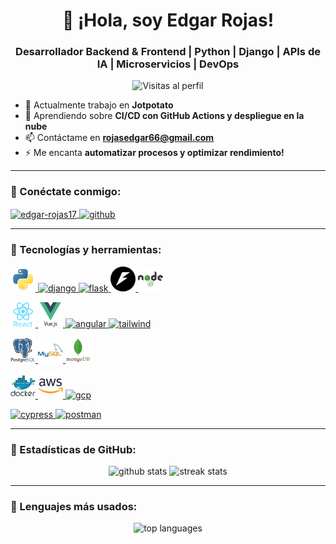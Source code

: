 <h1 align="center">👋 ¡Hola, soy Edgar Rojas!</h1>
<h3 align="center">Desarrollador Backend & Frontend | Python | Django | APIs de IA | Microservicios | DevOps</h3>

<p align="center">
  <img src="https://komarev.com/ghpvc/?username=Edga-r17&label=Visitas%20al%20perfil&color=0e75b6&style=flat" alt="Visitas al perfil" />
</p>

- 🔭 Actualmente trabajo en **Jotpotato**
- 🌱 Aprendiendo sobre **CI/CD con GitHub Actions y despliegue en la nube**
- 📫 Contáctame en **rojasedgar66@gmail.com**
- ⚡ Me encanta **automatizar procesos y optimizar rendimiento!**

---

<h3 align="left">📌 Conéctate conmigo:</h3>
<p align="left">
  <a href="https://linkedin.com/in/edgar-rojas17" target="blank">
    <img align="center" src="https://raw.githubusercontent.com/rahuldkjain/github-profile-readme-generator/master/src/images/icons/Social/linked-in-alt.svg" alt="edgar-rojas17" height="30" width="40" />
  </a>
  <a href="https://github.com/Edga-r17" target="blank">
    <img align="center" src="https://cdn.jsdelivr.net/npm/simple-icons@3.0.1/icons/github.svg" alt="github" height="30" width="40" />
  </a>
</p>

---

<h3 align="left">🚀 Tecnologías y herramientas:</h3>
<p align="left">
  <!-- Backend -->
  <a href="https://www.python.org" target="_blank"> <img src="https://raw.githubusercontent.com/devicons/devicon/master/icons/python/python-original.svg" alt="python" width="40" height="40"/> </a>
  <a href="https://www.djangoproject.com/" target="_blank"> <img src="https://cdn.worldvectorlogo.com/logos/django.svg" alt="django" width="40" height="40"/> </a>
  <a href="https://flask.palletsprojects.com/" target="_blank"> <img src="https://upload.wikimedia.org/wikipedia/commons/3/3c/Flask_logo.svg" alt="flask" width="40" height="40"/> </a>
  <a href="https://fastapi.tiangolo.com/" target="_blank"> <img src="https://raw.githubusercontent.com/simple-icons/simple-icons/develop/icons/fastapi.svg" alt="fastapi" width="40" height="40"/> </a>
  <a href="https://nodejs.org" target="_blank"> <img src="https://raw.githubusercontent.com/devicons/devicon/master/icons/nodejs/nodejs-original-wordmark.svg" alt="nodejs" width="40" height="40"/> </a>

  <!-- Frontend -->
  <a href="https://reactjs.org/" target="_blank"> <img src="https://raw.githubusercontent.com/devicons/devicon/master/icons/react/react-original-wordmark.svg" alt="react" width="40" height="40"/> </a>
  <a href="https://vuejs.org/" target="_blank"> <img src="https://raw.githubusercontent.com/devicons/devicon/master/icons/vuejs/vuejs-original-wordmark.svg" alt="vuejs" width="40" height="40"/> </a>
  <a href="https://angular.io" target="_blank"> <img src="https://angular.io/assets/images/logos/angular/angular.svg" alt="angular" width="40" height="40"/> </a>
  <a href="https://tailwindcss.com/" target="_blank"> <img src="https://www.vectorlogo.zone/logos/tailwindcss/tailwindcss-icon.svg" alt="tailwind" width="40" height="40"/> </a>

  <!-- Bases de datos -->
  <a href="https://www.postgresql.org" target="_blank"> <img src="https://raw.githubusercontent.com/devicons/devicon/master/icons/postgresql/postgresql-original-wordmark.svg" alt="postgresql" width="40" height="40"/> </a>
  <a href="https://www.mysql.com/" target="_blank"> <img src="https://raw.githubusercontent.com/devicons/devicon/master/icons/mysql/mysql-original-wordmark.svg" alt="mysql" width="40" height="40"/> </a>
  <a href="https://www.mongodb.com/" target="_blank"> <img src="https://raw.githubusercontent.com/devicons/devicon/master/icons/mongodb/mongodb-original-wordmark.svg" alt="mongodb" width="40" height="40"/> </a>

  <!-- DevOps & Cloud -->
  <a href="https://www.docker.com/" target="_blank"> <img src="https://raw.githubusercontent.com/devicons/devicon/master/icons/docker/docker-original-wordmark.svg" alt="docker" width="40" height="40"/> </a>
  <a href="https://aws.amazon.com" target="_blank"> <img src="https://raw.githubusercontent.com/devicons/devicon/master/icons/amazonwebservices/amazonwebservices-original-wordmark.svg" alt="aws" width="40" height="40"/> </a>
  <a href="https://cloud.google.com" target="_blank"> <img src="https://www.vectorlogo.zone/logos/google_cloud/google_cloud-icon.svg" alt="gcp" width="40" height="40"/> </a>

  <!-- Testing & Automatización -->
  <a href="https://www.cypress.io" target="_blank"> <img src="https://raw.githubusercontent.com/simple-icons/simple-icons/6e46ec1fc23b60c8fd0d2f2ff46db82e16dbd75f/icons/cypress.svg" alt="cypress" width="40" height="40"/> </a>
  <a href="https://postman.com" target="_blank"> <img src="https://www.vectorlogo.zone/logos/getpostman/getpostman-icon.svg" alt="postman" width="40" height="40"/> </a>
</p>

---

<h3 align="left">📌 Estadísticas de GitHub:</h3>
<p align="center">
  <img src="https://github-readme-stats.vercel.app/api?username=Edga-r17&show_icons=true&theme=react" alt="github stats" width="48%" />
  <img src="https://github-readme-streak-stats.herokuapp.com/?user=Edga-r17&theme=react" alt="streak stats" width="48%" />
</p>

---

<h3 align="left">📌 Lenguajes más usados:</h3>
<p align="center">
  <img src="https://github-readme-stats.vercel.app/api/top-langs/?username=Edga-r17&layout=compact&theme=react" alt="top languages" />
</p>
